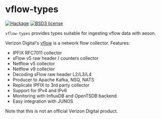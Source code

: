 # vflow-types

[![Hackage](https://img.shields.io/hackage/v/vflow-types.svg)](https://hackage.haskell.org/package/vflow-types)
[![BSD3 license](https://img.shields.io/badge/license-BSD3-blue.svg)](LICENSE)


`vflow-types` provides types suitable for ingesting vflow data with aeson.

Verizon Digital's [vflow](https://github.com/VerizonDigital/vflow) is a network flow collector. Features:

  * IPFIX RFC7011 collector
  * sFlow v5 raw header / counters collector
  * Netflow v5 collector
  * Netflow v9 collector
  * Decoding sFlow raw header L2/L3/L4
  * Producer to Apache Kafka, NSQ, NATS
  * Replicate IPFIX to 3rd party collector
  * Support for IPv4 and IPv6
  * Monitoring with InfluxDB and OpenTSDB backend
  * Easy integration with JUNOS

Note that this is not an official Verizon Digital product.

